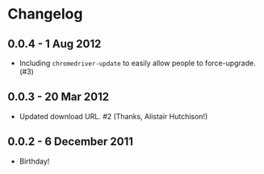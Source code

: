Changelog
==========

0.0.4 - 1 Aug 2012
----------

* Including `chromedriver-update` to easily allow people to force-upgrade. (#3)


0.0.3 - 20 Mar 2012
----------

* Updated download URL. #2 (Thanks, Alistair Hutchison!)


0.0.2 - 6 December 2011
----------

* Birthday!
